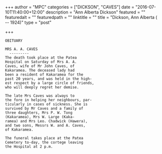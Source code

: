 +++
author = "MPC"
categories = ["DICKSON", "CAVES"]
date = "2016-07-10T11:40:00+12:00"
description = "Ann Alberta Dickson"
featured = ""
featuredalt = ""
featuredpath = ""
linktitle = ""
title = "Dickson, Ann Alberta ( -- 1924)"
type = "post"

+++

    OBITUARY

    MRS A. A. CAVES
      ---------
    The death took place at the Patea
    Hospital on Saturday of Mrs A. A.
    Caves, wife of Mr John Caves, of
    Kakaramea. The deceased lady had
    been a resident of Kakaramea for the
    past 20 years, and was held in the high-
    est respect by a large circle of friends,
    who will deeply regret her demise.
    
    The late Mrs Caves was always to
    the fore in helping her neighbours, par-
    ticularly in cases of sickness. She is
    survived by Mr Caves and a family of
    three daughters, Mrs P. W. Tong
    (Kakaramea), Mrs W. Large (Kaka-
    ramea) and Mrs Leo. Chadwick (Hawera),
    and two sons, Messrs W. and A. Caves,
    of Kakaramea.
    
    The funeral takes place at the Patea
    Cemetery to-day, the cortege leaving
    the Hospital at 2 p.m.
